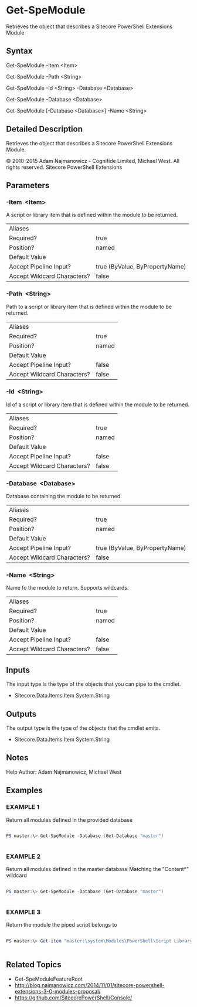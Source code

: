 # Get-SpeModule 
 
Retrieves the object that describes a Sitecore PowerShell Extensions Module 
 
## Syntax 
 
Get-SpeModule -Item &lt;Item&gt; 
 
Get-SpeModule -Path &lt;String&gt; 
 
Get-SpeModule -Id &lt;String&gt; -Database &lt;Database&gt; 
 
Get-SpeModule -Database &lt;Database&gt; 
 
Get-SpeModule [-Database &lt;Database&gt;] -Name &lt;String&gt; 
 
 
## Detailed Description 
 
Retrieves the object that describes a Sitecore PowerShell Extensions Module. 
 
© 2010-2015 Adam Najmanowicz - Cognifide Limited, Michael West. All rights reserved. Sitecore PowerShell Extensions 
 
## Parameters 
 
### -Item&nbsp; &lt;Item&gt; 
 
A script or library item that is defined within the module to be returned. 
 
<table>
    <thead></thead>
    <tbody>
        <tr>
            <td>Aliases</td>
            <td></td>
        </tr>
        <tr>
            <td>Required?</td>
            <td>true</td>
        </tr>
        <tr>
            <td>Position?</td>
            <td>named</td>
        </tr>
        <tr>
            <td>Default Value</td>
            <td></td>
        </tr>
        <tr>
            <td>Accept Pipeline Input?</td>
            <td>true (ByValue, ByPropertyName)</td>
        </tr>
        <tr>
            <td>Accept Wildcard Characters?</td>
            <td>false</td>
        </tr>
    </tbody>
</table> 
 
### -Path&nbsp; &lt;String&gt; 
 
Path to a script or library item that is defined within the module to be returned. 
 
<table>
    <thead></thead>
    <tbody>
        <tr>
            <td>Aliases</td>
            <td></td>
        </tr>
        <tr>
            <td>Required?</td>
            <td>true</td>
        </tr>
        <tr>
            <td>Position?</td>
            <td>named</td>
        </tr>
        <tr>
            <td>Default Value</td>
            <td></td>
        </tr>
        <tr>
            <td>Accept Pipeline Input?</td>
            <td>false</td>
        </tr>
        <tr>
            <td>Accept Wildcard Characters?</td>
            <td>false</td>
        </tr>
    </tbody>
</table> 
 
### -Id&nbsp; &lt;String&gt; 
 
Id of a script or library item that is defined within the module to be returned. 
 
<table>
    <thead></thead>
    <tbody>
        <tr>
            <td>Aliases</td>
            <td></td>
        </tr>
        <tr>
            <td>Required?</td>
            <td>true</td>
        </tr>
        <tr>
            <td>Position?</td>
            <td>named</td>
        </tr>
        <tr>
            <td>Default Value</td>
            <td></td>
        </tr>
        <tr>
            <td>Accept Pipeline Input?</td>
            <td>false</td>
        </tr>
        <tr>
            <td>Accept Wildcard Characters?</td>
            <td>false</td>
        </tr>
    </tbody>
</table> 
 
### -Database&nbsp; &lt;Database&gt; 
 
Database containing the module to be returned. 
 
<table>
    <thead></thead>
    <tbody>
        <tr>
            <td>Aliases</td>
            <td></td>
        </tr>
        <tr>
            <td>Required?</td>
            <td>true</td>
        </tr>
        <tr>
            <td>Position?</td>
            <td>named</td>
        </tr>
        <tr>
            <td>Default Value</td>
            <td></td>
        </tr>
        <tr>
            <td>Accept Pipeline Input?</td>
            <td>true (ByValue, ByPropertyName)</td>
        </tr>
        <tr>
            <td>Accept Wildcard Characters?</td>
            <td>false</td>
        </tr>
    </tbody>
</table> 
 
### -Name&nbsp; &lt;String&gt; 
 
Name fo the module to return. Supports wildcards. 
 
<table>
    <thead></thead>
    <tbody>
        <tr>
            <td>Aliases</td>
            <td></td>
        </tr>
        <tr>
            <td>Required?</td>
            <td>true</td>
        </tr>
        <tr>
            <td>Position?</td>
            <td>named</td>
        </tr>
        <tr>
            <td>Default Value</td>
            <td></td>
        </tr>
        <tr>
            <td>Accept Pipeline Input?</td>
            <td>false</td>
        </tr>
        <tr>
            <td>Accept Wildcard Characters?</td>
            <td>false</td>
        </tr>
    </tbody>
</table> 
 
## Inputs 
 
The input type is the type of the objects that you can pipe to the cmdlet. 
 
* Sitecore.Data.Items.Item
System.String 
 
## Outputs 
 
The output type is the type of the objects that the cmdlet emits. 
 
* Sitecore.Data.Items.Item
System.String 
 
## Notes 
 
Help Author: Adam Najmanowicz, Michael West 
 
## Examples 
 
### EXAMPLE 1 
 
Return all modules defined in the provided database 
 
```powershell   
 
PS master:\> Get-SpeModule -Database (Get-Database "master") 
 
``` 
 
### EXAMPLE 2 
 
Return all modules defined in the master database Matching the "Content*" wildcard 
 
```powershell   
 
PS master:\> Get-SpeModule -Database (Get-Database "master") 
 
``` 
 
### EXAMPLE 3 
 
Return the module the piped script belongs to 
 
```powershell   
 
PS master:\> Get-item "master:\system\Modules\PowerShell\Script Library\Copy Renderings\Content Editor\Context Menu\Layout\Copy Renderings" |  Get-SpeModule 
 
``` 
 
## Related Topics 
 
* Get-SpeModuleFeatureRoot
* <a href='http://blog.najmanowicz.com/2014/11/01/sitecore-powershell-extensions-3-0-modules-proposal/' target='_blank'>http://blog.najmanowicz.com/2014/11/01/sitecore-powershell-extensions-3-0-modules-proposal/</a><br/>
* <a href='https://github.com/SitecorePowerShell/Console/' target='_blank'>https://github.com/SitecorePowerShell/Console/</a><br/>


